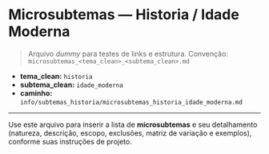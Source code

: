 # Microsubtemas — Historia / Idade Moderna

> Arquivo *dummy* para testes de links e estrutura.
> Convenção: `microsubtemas_<tema_clean>_<subtema_clean>.md`

- **tema_clean:** `historia`
- **subtema_clean:** `idade_moderna`
- **caminho:** `info/subtemas_historia/microsubtemas_historia_idade_moderna.md`

---

Use este arquivo para inserir a lista de **microsubtemas** e seu detalhamento (natureza, descrição, escopo, exclusões, matriz de variação e exemplos), conforme suas instruções de projeto.

